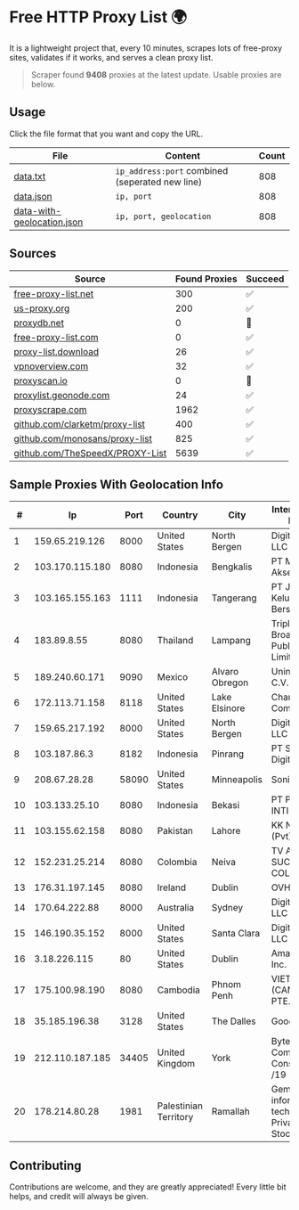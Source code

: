 
# Free HTTP Proxy List 🌍

It is a lightweight project that, every 10 minutes, scrapes lots of free-proxy sites, validates if it works, and serves a clean proxy list.


> Scraper found **9408** proxies at the latest update. Usable proxies are below.

## Usage

Click the file format that you want and copy the URL.


|File|Content|Count|
|----|-------|-----|
|[data.txt](https://raw.githubusercontent.com/themiralay/Proxy-List-World/master/data.txt)|`ip_address:port` combined (seperated new line)|808|
|[data.json](https://raw.githubusercontent.com/themiralay/Proxy-List-World/master/data.json)|`ip, port`|808|
|[data-with-geolocation.json](https://raw.githubusercontent.com/themiralay/Proxy-List-World/master/data-with-geolocation.json)|`ip, port, geolocation`|808|

## Sources

|Source|Found Proxies|Succeed|
|------|-------------|-------|
|[free-proxy-list.net](https://free-proxy-list.net)|300|✅|
|[us-proxy.org](https://www.us-proxy.org)|200|✅|
|[proxydb.net](http://proxydb.net)|0|🚫|
|[free-proxy-list.com](https://free-proxy-list.com/?page=&port=&type%5B%5D=http&type%5B%5D=https&up_time=0&search=Search)|0|✅|
|[proxy-list.download](https://www.proxy-list.download/HTTP)|26|✅|
|[vpnoverview.com](https://vpnoverview.com/privacy/anonymous-browsing/free-proxy-servers)|32|✅|
|[proxyscan.io](https://www.proxyscan.io)|0|🚫|
|[proxylist.geonode.com](https://proxylist.geonode.com/api/proxy-list?limit=300&page=1&sort_by=lastChecked&sort_type=desc&protocols=http,https)|24|✅|
|[proxyscrape.com](https://api.proxyscrape.com/v2/?request=displayproxies&protocol=http&timeout=10000&country=all&ssl=all&anonymity=all)|1962|✅|
|[github.com/clarketm/proxy-list](https://raw.githubusercontent.com/clarketm/proxy-list/master/proxy-list-raw.txt)|400|✅|
|[github.com/monosans/proxy-list](https://raw.githubusercontent.com/monosans/proxy-list/main/proxies/http.txt)|825|✅|
|[github.com/TheSpeedX/PROXY-List](https://raw.githubusercontent.com/TheSpeedX/PROXY-List/master/http.txt)|5639|✅|


## Sample Proxies With Geolocation Info

|#|Ip|Port|Country|City|Internet Service Provider|
|-|--|----|-------|----|-------------------------|
|1|159.65.219.126|8000|United States|North Bergen|DigitalOcean, LLC|
|2|103.170.115.180|8080|Indonesia|Bengkalis|PT Mega Data Akses|
|3|103.165.155.163|1111|Indonesia|Tangerang|PT Jaringan Keluarga Bersama|
|4|183.89.8.55|8080|Thailand|Lampang|Triple T Broadband Public Company Limited|
|5|189.240.60.171|9090|Mexico|Alvaro Obregon|Uninet S.A. de C.V.|
|6|172.113.71.158|8118|United States|Lake Elsinore|Charter Communications|
|7|159.65.217.192|8000|United States|North Bergen|DigitalOcean, LLC|
|8|103.187.86.3|8182|Indonesia|Pinrang|PT Satunol Digital Teknologi|
|9|208.67.28.28|58090|United States|Minneapolis|SonicNet Inc.|
|10|103.133.25.10|8080|Indonesia|Bekasi|PT PHATRIA INTI PERSADA|
|11|103.155.62.158|8080|Pakistan|Lahore|KK Networks (Pvt) Ltd.|
|12|152.231.25.214|8080|Colombia|Neiva|TV AZTECA SUCURSAL COLOMBIA|
|13|176.31.197.145|8080|Ireland|Dublin|OVH SAS|
|14|170.64.222.88|8000|Australia|Sydney|DigitalOcean, LLC|
|15|146.190.35.152|8000|United States|Santa Clara|DigitalOcean, LLC|
|16|3.18.226.115|80|United States|Dublin|Amazon.com, Inc.|
|17|175.100.98.190|8080|Cambodia|Phnom Penh|VIETTEL (CAMBODIA) PTE., LTD|
|18|35.185.196.38|3128|United States|The Dalles|Google LLC|
|19|212.110.187.185|34405|United Kingdom|York|Bytemark Computer Consulting Ltd /19|
|20|178.214.80.28|1981|Palestinian Territory|Ramallah|Gemzo information technology Private Joint-Stock company|



## Contributing

Contributions are welcome, and they are greatly appreciated! Every
little bit helps, and credit will always be given.

